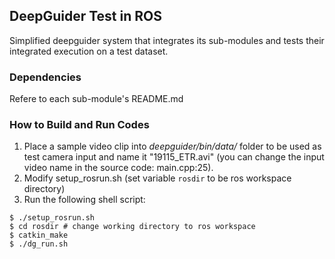 ## DeepGuider Test in ROS

Simplified deepguider system that integrates its sub-modules and tests their integrated execution on a test dataset.

### Dependencies

Refere to each sub-module's README.md

### How to Build and Run Codes

1. Place a sample video clip into _deepguider/bin/data/_ folder to be used as test camera input and name it "19115_ETR.avi" (you can change the input video name in the source code: main.cpp:25).
2. Modify setup_rosrun.sh (set variable `rosdir` to be ros workspace directory)
3. Run the following shell script:
```
$ ./setup_rosrun.sh
$ cd rosdir # change working directory to ros workspace
$ catkin_make
$ ./dg_run.sh
```